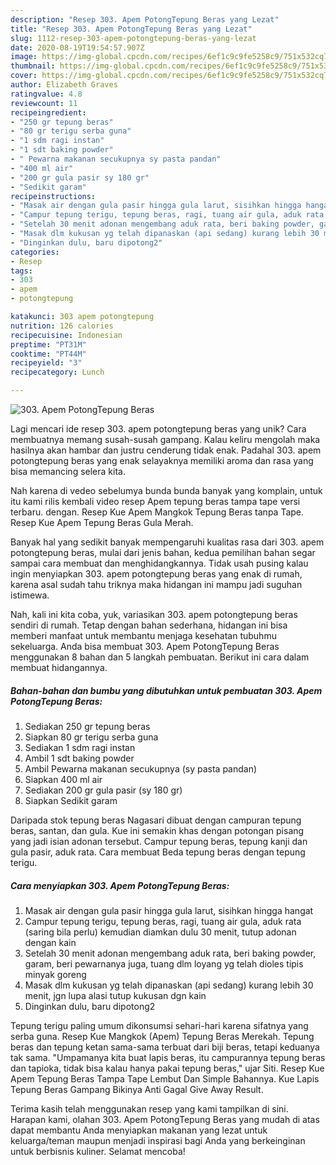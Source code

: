 ```yaml
---
description: "Resep 303. Apem PotongTepung Beras yang Lezat"
title: "Resep 303. Apem PotongTepung Beras yang Lezat"
slug: 1112-resep-303-apem-potongtepung-beras-yang-lezat
date: 2020-08-19T19:54:57.907Z
image: https://img-global.cpcdn.com/recipes/6ef1c9c9fe5258c9/751x532cq70/303-apem-potongtepung-beras-foto-resep-utama.jpg
thumbnail: https://img-global.cpcdn.com/recipes/6ef1c9c9fe5258c9/751x532cq70/303-apem-potongtepung-beras-foto-resep-utama.jpg
cover: https://img-global.cpcdn.com/recipes/6ef1c9c9fe5258c9/751x532cq70/303-apem-potongtepung-beras-foto-resep-utama.jpg
author: Elizabeth Graves
ratingvalue: 4.8
reviewcount: 11
recipeingredient:
- "250 gr tepung beras"
- "80 gr terigu serba guna"
- "1 sdm ragi instan"
- "1 sdt baking powder"
- " Pewarna makanan secukupnya sy pasta pandan"
- "400 ml air"
- "200 gr gula pasir sy 180 gr"
- "Sedikit garam"
recipeinstructions:
- "Masak air dengan gula pasir hingga gula larut, sisihkan hingga hangat"
- "Campur tepung terigu, tepung beras, ragi, tuang air gula, aduk rata (saring bila perlu) kemudian diamkan dulu 30 menit, tutup adonan dengan kain"
- "Setelah 30 menit adonan mengembang aduk rata, beri baking powder, garam, beri pewarnanya juga, tuang dlm loyang yg telah dioles tipis minyak goreng"
- "Masak dlm kukusan yg telah dipanaskan (api sedang) kurang lebih 30 menit, jgn lupa alasi tutup kukusan dgn kain"
- "Dinginkan dulu, baru dipotong2"
categories:
- Resep
tags:
- 303
- apem
- potongtepung

katakunci: 303 apem potongtepung 
nutrition: 126 calories
recipecuisine: Indonesian
preptime: "PT31M"
cooktime: "PT44M"
recipeyield: "3"
recipecategory: Lunch

---
```



![303. Apem PotongTepung Beras](https://img-global.cpcdn.com/recipes/6ef1c9c9fe5258c9/751x532cq70/303-apem-potongtepung-beras-foto-resep-utama.jpg)

Lagi mencari ide resep 303. apem potongtepung beras yang unik? Cara membuatnya memang susah-susah gampang. Kalau keliru mengolah maka hasilnya akan hambar dan justru cenderung tidak enak. Padahal 303. apem potongtepung beras yang enak selayaknya memiliki aroma dan rasa yang bisa memancing selera kita.

Nah karena di vedeo sebelumya bunda bunda banyak yang komplain, untuk itu kami rilis kembali video resep Apem tepung beras tampa tape versi terbaru. dengan. Resep Kue Apem Mangkok Tepung Beras tanpa Tape. Resep Kue Apem Tepung Beras Gula Merah.

Banyak hal yang sedikit banyak mempengaruhi kualitas rasa dari 303. apem potongtepung beras, mulai dari jenis bahan, kedua pemilihan bahan segar sampai cara membuat dan menghidangkannya. Tidak usah pusing kalau ingin menyiapkan 303. apem potongtepung beras yang enak di rumah, karena asal sudah tahu triknya maka hidangan ini mampu jadi suguhan istimewa.


Nah, kali ini kita coba, yuk, variasikan 303. apem potongtepung beras sendiri di rumah. Tetap dengan bahan sederhana, hidangan ini bisa memberi manfaat untuk membantu menjaga kesehatan tubuhmu sekeluarga. Anda bisa membuat 303. Apem PotongTepung Beras menggunakan 8 bahan dan 5 langkah pembuatan. Berikut ini cara dalam membuat hidangannya.

<!--inarticleads1-->

##### Bahan-bahan dan bumbu yang dibutuhkan untuk pembuatan 303. Apem PotongTepung Beras:

1. Sediakan 250 gr tepung beras
1. Siapkan 80 gr terigu serba guna
1. Sediakan 1 sdm ragi instan
1. Ambil 1 sdt baking powder
1. Ambil  Pewarna makanan secukupnya (sy pasta pandan)
1. Siapkan 400 ml air
1. Sediakan 200 gr gula pasir (sy 180 gr)
1. Siapkan Sedikit garam


Daripada stok tepung beras Nagasari dibuat dengan campuran tepung beras, santan, dan gula. Kue ini semakin khas dengan potongan pisang yang jadi isian adonan tersebut. Campur tepung beras, tepung kanji dan gula pasir, aduk rata. Cara membuat  Beda tepung beras dengan tepung terigu. 

<!--inarticleads2-->

##### Cara menyiapkan 303. Apem PotongTepung Beras:

1. Masak air dengan gula pasir hingga gula larut, sisihkan hingga hangat
1. Campur tepung terigu, tepung beras, ragi, tuang air gula, aduk rata (saring bila perlu) kemudian diamkan dulu 30 menit, tutup adonan dengan kain
1. Setelah 30 menit adonan mengembang aduk rata, beri baking powder, garam, beri pewarnanya juga, tuang dlm loyang yg telah dioles tipis minyak goreng
1. Masak dlm kukusan yg telah dipanaskan (api sedang) kurang lebih 30 menit, jgn lupa alasi tutup kukusan dgn kain
1. Dinginkan dulu, baru dipotong2


Tepung terigu paling umum dikonsumsi sehari-hari karena sifatnya yang serba guna. Resep Kue Mangkok (Apem) Tepung Beras Merekah. Tepung beras dan tepung ketan sama-sama terbuat dari biji beras, tetapi keduanya tak sama. &#34;Umpamanya kita buat lapis beras, itu campurannya tepung beras dan tapioka, tidak bisa kalau hanya pakai tepung beras,&#34; ujar Siti. Resep Kue Apem Tepung Beras Tampa Tape Lembut Dan Simple Bahannya. Kue Lapis Tepung Beras Gampang Bikinya Anti Gagal Give Away Result. 

Terima kasih telah menggunakan resep yang kami tampilkan di sini. Harapan kami, olahan 303. Apem PotongTepung Beras yang mudah di atas dapat membantu Anda menyiapkan makanan yang lezat untuk keluarga/teman maupun menjadi inspirasi bagi Anda yang berkeinginan untuk berbisnis kuliner. Selamat mencoba!
